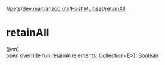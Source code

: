 //[pets](../../../index.md)/[dev.martianzoo.util](../index.md)/[HashMultiset](index.md)/[retainAll](retain-all.md)

# retainAll

[jvm]\
open override fun [retainAll](retain-all.md)(elements: [Collection](https://kotlinlang.org/api/latest/jvm/stdlib/kotlin.collections/-collection/index.html)&lt;[E](index.md)&gt;): [Boolean](https://kotlinlang.org/api/latest/jvm/stdlib/kotlin/-boolean/index.html)

